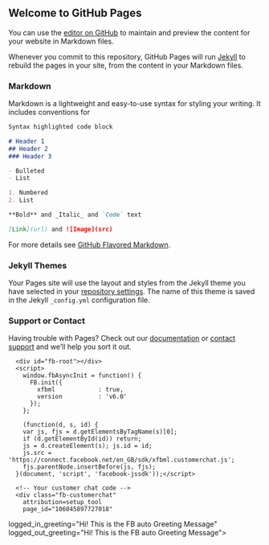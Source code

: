 ## Welcome to GitHub Pages

You can use the [editor on GitHub](https://github.com/omnidemoau/omnidemoau.github.io/edit/master/index.md) to maintain and preview the content for your website in Markdown files.

Whenever you commit to this repository, GitHub Pages will run [Jekyll](https://jekyllrb.com/) to rebuild the pages in your site, from the content in your Markdown files.

### Markdown

Markdown is a lightweight and easy-to-use syntax for styling your writing. It includes conventions for

```markdown
Syntax highlighted code block

# Header 1
## Header 2
### Header 3

- Bulleted
- List

1. Numbered
2. List

**Bold** and _Italic_ and `Code` text

[Link](url) and ![Image](src)
```

For more details see [GitHub Flavored Markdown](https://guides.github.com/features/mastering-markdown/).

### Jekyll Themes

Your Pages site will use the layout and styles from the Jekyll theme you have selected in your [repository settings](https://github.com/omnidemoau/omnidemoau.github.io/settings). The name of this theme is saved in the Jekyll `_config.yml` configuration file.

### Support or Contact

Having trouble with Pages? Check out our [documentation](https://help.github.com/categories/github-pages-basics/) or [contact support](https://github.com/contact) and we’ll help you sort it out.

<!-- OmniChat web-chat widget -->
<script>
    window.omnichatConfig = {
    retailerId: "3j6O0XjYkj"
    };
</script>
<script defer type="text/javascript">
    !function(){var t=document.createElement("script");t.type="text/javascript",t.defer=!0,t.src="https://static.omni.chat/web-chat/web-chat.min.js",t.onload=function(){OmniChatWebChat.init(window.omnichatConfig)};var e=document.getElementsByTagName("script")[0];e.parentNode.insertBefore(t,e)}();
</script>
<!-- OmniChat web-chat widget -->


<!-- Load Facebook SDK for JavaScript -->
      <div id="fb-root"></div>
      <script>
        window.fbAsyncInit = function() {
          FB.init({
            xfbml            : true,
            version          : 'v6.0'
          });
        };

        (function(d, s, id) {
        var js, fjs = d.getElementsByTagName(s)[0];
        if (d.getElementById(id)) return;
        js = d.createElement(s); js.id = id;
        js.src = 'https://connect.facebook.net/en_GB/sdk/xfbml.customerchat.js';
        fjs.parentNode.insertBefore(js, fjs);
      }(document, 'script', 'facebook-jssdk'));</script>

      <!-- Your customer chat code -->
      <div class="fb-customerchat"
        attribution=setup_tool
        page_id="106045897727018"
  logged_in_greeting="Hi! This is the FB auto Greeting Message"
  logged_out_greeting="Hi! This is the FB auto Greeting Message">
      </div>
<!-- End Load Facebook SDK for JavaScript -->
